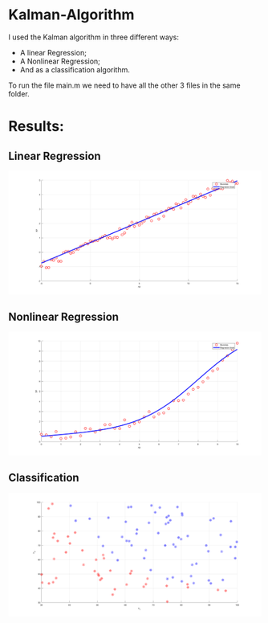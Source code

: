 # Kalman-Algorithm

I used the Kalman algorithm in three different ways:

- A linear Regression;
- A Nonlinear Regression;
- And as a classification algorithm.

To run the file main.m we need to have all the other 3 files in the same folder.

# Results:

## Linear Regression

![Linear Regression](https://github.com/Camiloalejan/Kalman-Algorithm/blob/main/images/regLin.png)

## Nonlinear Regression

![Nonlinear Regression](https://github.com/Camiloalejan/Kalman-Algorithm/blob/main/images/regNoLin.png)

## Classification

![Classification](https://github.com/Camiloalejan/Kalman-Algorithm/blob/main/images/clasi.png)
